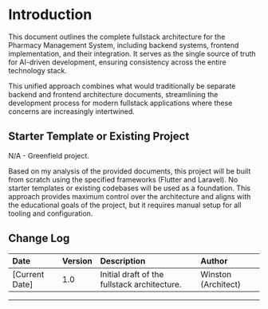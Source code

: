 # Introduction

<!--docs/architecture/[title].md-->

This document outlines the complete fullstack architecture for the Pharmacy Management System, including backend systems, frontend implementation, and their integration. It serves as the single source of truth for AI-driven development, ensuring consistency across the entire technology stack.

This unified approach combines what would traditionally be separate backend and frontend architecture documents, streamlining the development process for modern fullstack applications where these concerns are increasingly intertwined.

## Starter Template or Existing Project

N/A - Greenfield project.

Based on my analysis of the provided documents, this project will be built from scratch using the specified frameworks (Flutter and Laravel). No starter templates or existing codebases will be used as a foundation. This approach provides maximum control over the architecture and aligns with the educational goals of the project, but it requires manual setup for all tooling and configuration.

## Change Log

| Date           | Version | Description                                | Author            |
| :------------- | :------ | :----------------------------------------- | :---------------- |
| [Current Date] | 1.0     | Initial draft of the fullstack architecture. | Winston (Architect) |

---
